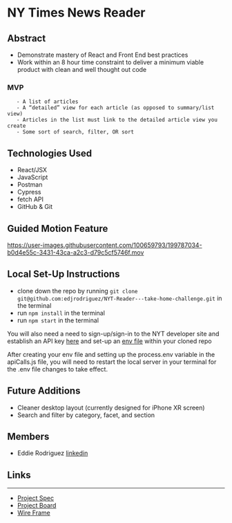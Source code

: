 # NY Times News Reader

## Abstract
   - Demonstrate mastery of React and Front End best practices
   - Work within an 8 hour time constraint to deliver a minimum viable product with clean and well thought out code

   ### MVP 
       - A list of articles
       - A “detailed” view for each article (as opposed to summary/list view)
       - Articles in the list must link to the detailed article view you create
       - Some sort of search, filter, OR sort

## Technologies Used
- React/JSX
- JavaScript
- Postman
- Cypress
- fetch API 
- GitHub & Git

## Guided Motion Feature
https://user-images.githubusercontent.com/100659793/199787034-b0d4e55c-3431-43ca-a2c3-d79c5cf5746f.mov

## Local Set-Up Instructions
* clone down the repo by running `git clone git@github.com:edjrodriguez/NYT-Reader---take-home-challenge.git` in the terminal
* run `npm install` in the terminal
* run `npm start` in the terminal

You will also need a need to sign-up/sign-in to the NYT developer site and establish an API key [here](https://developer.nytimes.com/get-started) and set-up an [env file](https://dev.to/anuradhasivasubramanian/5-things-to-remember-when-using-an-env-file-to-store-you-api-key-in-a-react-app-4f2o) within your cloned repo

After creating your env file and setting up the process.env variable in the apiCalls.js file, you will need to restart the local server in your terminal for the .env file changes to take effect.

## Future Additions 
 * Cleaner desktop layout (currently designed for iPhone XR screen)
 * Search and filter by category, facet, and section

## Members
- Eddie Rodriguez [linkedin](https://www.linkedin.com/in/edward-rodriguez-1b497423b/)

## Links
__________________________
- [Project Spec](https://mod4.turing.edu/projects/take_home/take_home_fe)
- [Project Board](https://github.com/users/edjrodriguez/projects/1/views/1)
- [Wire Frame](https://www.figma.com/file/whEeOywZ65Cjjmblzlc2IG/New-York-Times-News-Reader?node-id=1%3A40)

